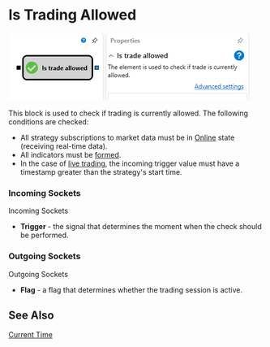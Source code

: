 # Is Trading Allowed

![Designer TradeAllowedDiagramElement 00](../images/Designer_TradeAllowedDiagramElement_00.png)

This block is used to check if trading is currently allowed. The following conditions are checked:

- All strategy subscriptions to market data must be in [Online](API_ConnectorsSubscriptions.md) state (receiving real-time data).
- All indicators must be [formed](Indicators.md).
- In the case of [live trading](Designer_Live_trade.md), the incoming trigger value must have a timestamp greater than the strategy's start time.

### Incoming Sockets

Incoming Sockets

- **Trigger** - the signal that determines the moment when the check should be performed.

### Outgoing Sockets

Outgoing Sockets

- **Flag** - a flag that determines whether the trading session is active.

## See Also

[Current Time](Designer_Time.md)